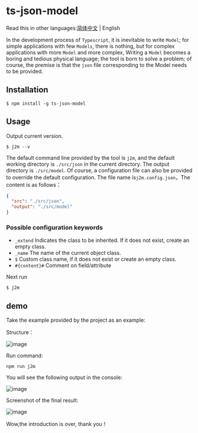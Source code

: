 # ts-json-model

Read this in other languages:[简体中文](./Readme_zh-CN.md) | English

In the development process of `Typescript`, it is inevitable to write `Model`; for simple applications with few `Models`, there is nothing, but for complex applications with more `Model` and more complex,
Writing a `Model` becomes a boring and tedious physical language; the tool is born to solve a problem; of course, the premise is that the `json` file corresponding to the Model needs to be provided.
## Installation
```
$ npm install -g ts-json-model
```
## Usage
Output current version.
```
$ j2m --v
```
The default command line provided by the tool is `j2m`, and the default working directory is `./src/json` in the current directory.
The output directory is `./src/model`. Of course, a configuration file can also be provided to override the default configuration. The file name is`j2m.config.json`，The content is as follows：
```json
{
  "src": "./src/json",
  "output": "./src/model"
}
```
### Possible configuration keywords
- `_extend` Indicates the class to be inherited. If it does not exist, create an empty class.
- `_name`  The name of the current object class.
- `$` Custom class name, if it does not exist or create an empty class.
- `#{content}#` Comment on field/attribute

Next run
```
$ j2m
```
## demo
Take the example provided by the project as an example:

Structure：

![image](http://static.94-me.com/images/2021/07/1.jpg)

Run command: 
```
npm run j2m
```
You will see the following output in the console:

![image](http://static.94-me.com/images/2021/07/2.jpg)

Screenshot of the final result:

![image](http://static.94-me.com/images/2021/07/3.jpg)

Wow,the introduction is over, thank you！

